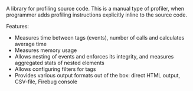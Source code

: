 A library for profiling source code. This is a manual type of profiler, when programmer adds profiling instructions explicitly inline to the source code.

Features:
 * Measures time between tags (events), number of calls and calculates average time
 * Measures memory usage
 * Allows nesting of events and enforces its integrity, and measures aggregated stats of nested elements
 * Allows configuring filters for tags
 * Provides various output formats out of the box: direct HTML output, CSV-file, Firebug console
